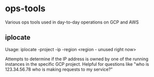 # ops-tools
Various ops tools used in day-to-day operations on GCP and AWS

## iplocate
Usage: iplocate -project <gcp project> -ip <ip address> -region <region - unused right now>
  
  Attempts to determine if the IP address is owned by one of the running instances in the specific GCP project. Helpful for questions like "who is 123.34.56.78 who is making requests to my service?"
